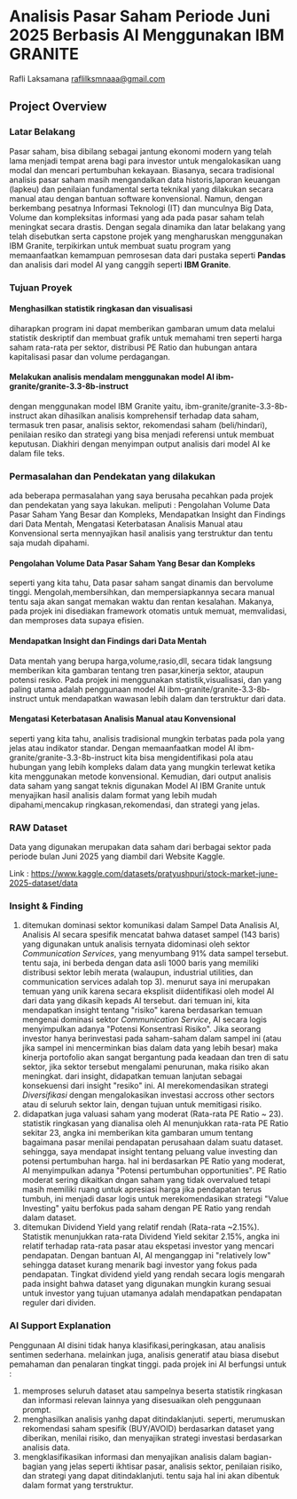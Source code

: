 # Analisis Pasar Saham Periode Juni 2025 Berbasis AI Menggunakan IBM GRANITE
Rafli Laksamana <raflilksmnaaa@gmail.com>

## Project Overview

### Latar Belakang
Pasar saham, bisa dibilang sebagai jantung ekonomi modern yang telah lama menjadi tempat arena bagi para investor untuk </dd> mengalokasikan uang modal dan mencari pertumbuhan kekayaan. Biasanya, secara tradisional analisis pasar saham masih mengandalkan data historis,laporan keuangan (lapkeu) dan penilaian fundamental serta teknikal yang dilakukan secara manual atau dengan bantuan software konvensional. Namun, dengan berkembang pesatnya Informasi Teknologi (IT) dan munculnya Big Data, Volume dan kompleksitas informasi yang ada pada pasar saham telah meningkat secara drastis. Dengan segala dinamika dan latar belakang yang telah disebutkan serta capstone projek yang mengharuskan menggunakan IBM Granite, terpikirkan untuk membuat suatu program yang memaanfaatkan kemampuan pemrosesan data dari pustaka seperti **Pandas** dan analisis dari model AI yang canggih seperti **IBM Granite**.

### Tujuan Proyek

#### Menghasilkan statistik ringkasan dan visualisasi ####
diharapkan program ini dapat memberikan gambaran umum data melalui statistik deskriptif dan membuat grafik untuk memahami tren seperti harga saham rata-rata per sektor, distribusi PE Ratio dan hubungan antara kapitalisasi pasar dan volume perdagangan. 
#### Melakukan analisis mendalam menggunakan model AI ibm-granite/granite-3.3-8b-instruct ####
dengan menggunakan model IBM Granite yaitu, ibm-granite/granite-3.3-8b-instruct akan dihasilkan analisis komprehensif terhadap data saham, termasuk tren pasar, analisis sektor, rekomendasi saham (beli/hindari), penilaian resiko dan strategi yang bisa menjadi referensi untuk membuat keputusan. Diakhiri dengan menyimpan output analisis dari model AI ke dalam file teks.

### Permasalahan dan Pendekatan yang dilakukan ###
ada beberapa permasalahan yang saya berusaha pecahkan pada projek dan pendekatan yang saya lakukan. meliputi : Pengolahan Volume Data Pasar Saham Yang Besar dan Kompleks, Mendapatkan Insight dan Findings dari Data Mentah, Mengatasi Keterbatasan Analisis Manual atau Konvensional serta mennyajikan hasil analisis yang terstruktur dan tentu saja mudah dipahami.
#### Pengolahan Volume Data Pasar Saham Yang Besar dan Kompleks ####
seperti yang kita tahu, Data pasar saham sangat dinamis dan bervolume tinggi. Mengolah,membersihkan, dan mempersiapkannya secara manual tentu saja akan sangat memakan waktu dan rentan kesalahan. Makanya, pada projek ini disediakan framework otomatis untuk memuat, memvalidasi, dan memproses data supaya efisien.
#### Mendapatkan Insight dan Findings dari Data Mentah ####
Data mentah yang berupa harga,volume,rasio,dll, secara tidak langsung memberikan kita gambaran tentang tren pasar,kinerja sektor, ataupun potensi resiko. Pada projek ini menggunakan statistik,visualisasi, dan yang paling utama adalah penggunaan model AI ibm-granite/granite-3.3-8b-instruct untuk mendapatkan wawasan lebih dalam dan terstruktur dari data.
#### Mengatasi Keterbatasan Analisis Manual atau Konvensional ####
seperti yang kita tahu, analisis tradisional mungkin terbatas pada pola yang jelas atau indikator standar. Dengan memaanfaatkan model AI ibm-granite/granite-3.3-8b-instruct kita bisa mengidentifikasi pola atau hubungan yang lebih kompleks dalam data yang mungkin terlewat ketika kita menggunakan metode konvensional. Kemudian, dari output analisis data saham yang sangat teknis digunakan Model AI IBM Granite untuk menyajikan hasil analisis dalam format yang lebih mudah dipahami,mencakup ringkasan,rekomendasi, dan strategi yang jelas.

### RAW Dataset ###
Data yang digunakan merupakan data saham dari berbagai sektor pada periode bulan Juni 2025 yang diambil dari Website Kaggle. 

Link : <https://www.kaggle.com/datasets/pratyushpuri/stock-market-june-2025-dataset/data>

### Insight & Finding ###
1. ditemukan dominasi sektor komunikasi dalam Sampel Data Analisis AI, Analisis AI secara spesifik mencatat bahwa dataset sampel (143 baris) yang digunakan untuk analisis ternyata didominasi oleh sektor *Communication Services*, yang menyumbang 91% data sampel tersebut. tentu saja, ini berbeda dengan data asli 1000 baris yang memiliki distribusi sektor lebih merata (walaupun, industrial utilities, dan communication services adalah top 3). menurut saya ini merupakan temuan yang unik karena secara eksplisit diidentifikasi oleh model AI dari data yang dikasih kepads AI tersebut. dari temuan ini, kita mendapatkan insight tentang "risiko" karena berdasarkan temuan mengenai dominasi sektor *Communication Service*, AI secara logis menyimpulkan adanya "Potensi Konsentrasi Risiko". Jika seorang investor hanya berinvestasi pada saham-saham dalam sampel ini (atau jika sampel ini mencerminkan bias dalam data yang lebih besar) maka kinerja portofolio akan sangat bergantung pada keadaan dan tren di satu sektor, jika sektor tersebut mengalami penurunan, maka risiko akan meningkat. dari insight, didapatkan temuan lanjutan sebagai konsekuensi dari insight "resiko" ini. AI merekomendasikan strategi *Diversifikasi* dengan mengalokasikan investasi accross other sectors atau di seluruh sektor lain, dengan tujuan untuk memitigasi risiko.
2. didapatkan juga valuasi saham yang moderat (Rata-rata PE Ratio ~ 23). statistik ringkasan yang dianalisa oleh AI menunjukkan rata-rata PE Ratio sekitar 23, angka ini memberikan kita gambaran umum tentang bagaimana pasar menilai pendapatan perusahaan dalam suatu dataset. sehingga, saya mendapat insight tentang peluang value investing dan potensi pertumbuhan harga. hal ini berdasarkan PE Ratio yang moderat, AI menyimpulkan adanya "Potensi pertumbuhan opportunities". PE Ratio moderat sering dikaitkan dngan saham yang tidak overvalued tetapi masih memiliki ruang untuk apresiasi harga jika pendapatan terus tumbuh, ini menjadi dasar logis untuk merekomendasikan strategi "Value Investing" yaitu berfokus pada saham dengan PE Ratio yang rendah dalam dataset.
3. ditemukan Dividend Yield yang relatif rendah (Rata-rata ~2.15%). Statistik menunjukkan rata-rata Dividend Yield sekitar 2.15%, angka ini relatif terhadap rata-rata pasar atau ekspetasi investor yang mencari pendapatan. Dengan bantuan AI, AI menganggap ini "relatively low" sehingga dataset kurang menarik bagi investor yang fokus pada pendapatan. Tingkat dividend yield yang rendah secara logis mengarah pada insight bahwa dataset yang digunakan mungkin kurang sesuai untuk investor yang tujuan utamanya adalah mendapatkan pendapatan reguler dari dividen.

### AI Support Explanation ###
Penggunaan AI disini tidak hanya klasifikasi,peringkasan, atau analisis sentimen sederhana. melainkan juga, analisis generatif atau biasa disebut pemahaman dan penalaran tingkat tinggi. pada projek ini AI berfungsi untuk :
1. memproses seluruh dataset atau sampelnya beserta statistik ringkasan dan informasi relevan lainnya yang disesuaikan oleh penggunaan prompt.
2. menghasilkan analisis yanhg dapat ditindaklanjuti. seperti, merumuskan rekomendasi saham spesifik (BUY/AVOID) berdasarkan dataset yang diberikan, menilai risiko, dan menyajikan strategi investasi berdasarkan analisis data.
3. mengklasifikasikan informasi dan menyajikan analisis dalam bagian-bagian yang jelas seperti ikhtisar pasar, analisis sektor, penilaian risiko, dan strategi yang dapat ditindaklanjuti. tentu saja hal ini akan dibentuk dalam format yang terstruktur.
